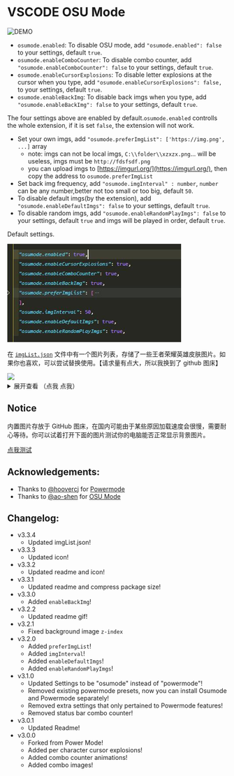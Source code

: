 # VSCODE OSU Mode

![DEMO](https://raw.githubusercontent.com/lxfriday/vscode-osu2/master/images/demo-osu.gif)

- `osumode.enabled`: To disable OSU mode, add `"osumode.enabled": false` to your settings, default `true`.
- `osumode.enableComboCounter`: To disable combo counter, add `"osumode.enableComboCounter": false` to your settings, default `true`.
- `osumode.enableCursorExplosions`: To disable letter explosions at the cursor when you type, add `"osumode.enableCursorExplosions": false,` to your settings, default `true`.
- `osumode.enableBackImg`: To disable back imgs when you type, add `"osumode.enableBackImg": false` to your settings, default `true`.

The four settings above are enabled by default.`osumode.enabled` controlls the whole extension, if it is set `false`, the extension will not work.

- Set your own imgs, add `"osumode.preferImgList": ['https://img.png', ...]` array
  - note: imgs can not be local imgs, `C:\\folder\\xzxzx.png`... will be useless, imgs must be `http://fdsfsdf.png`
  - you can upload imgs to [https://imgurl.org/](https://imgurl.org/), then copy the address to `osumode.preferImgList`
- Set back img frequency, add `"osumode.imgInterval" : number`, `number` can be any number,better not too small or too big, default `50`.
- To disable default imgs(by the extension), add `"osumode.enableDefaultImgs": false` to your settings, default `true`.
- To disable random imgs, add `"osumode.enableRandomPlayImgs": false` to your settings, default `true` and imgs will be played in order, default `true`.

Default settings.

![default settings](https://raw.githubusercontent.com/lxfriday/vscode-osu2/master/images/default-settings.jpg)

在 [`imgList.json`](https://github.com/lxfriday/vscode-osu2/blob/master/imgList.json) 文件中有一个图片列表，存储了一些王者荣耀英雄皮肤图片。如果你也喜欢，可以尝试替换使用。【请求量有点大，所以我换到了 github 图床】

<div><img src="https://qiniu1.lxfriday.xyz/osu-imgs/1631544621627716b636092860_%E5%89%AF%E6%9C%AC2.png"  width="300"/></div>

<details>
<summary>展开查看 （点我 点我）</summary>
<div><img src="https://qiniu1.lxfriday.xyz/osu-imgs/1631544621627716b636092860_%E5%89%AF%E6%9C%AC.png"  width="300"/></div>
<div><img src="https://qiniu1.lxfriday.xyz/osu-imgs/0%20(33)_%E5%89%AF%E6%9C%AC.png"  width="300"/></div>
<div><img src="https://qiniu1.lxfriday.xyz/osu-imgs/0%20(35)_%E5%89%AF%E6%9C%AC.png"  width="300"/></div>
<div><img src="https://qiniu1.lxfriday.xyz/osu-imgs/0%20(11)_%E5%89%AF%E6%9C%AC.png" width="300"/></div>
<div><img src="https://qiniu1.lxfriday.xyz/osu-imgs/0%20(15)_%E5%89%AF%E6%9C%AC.png"  width="300"/></div>
<div><img src="https://qiniu1.lxfriday.xyz/osu-imgs/0%20(16)_%E5%89%AF%E6%9C%AC.png"  width="300"/></div>
<div><img src="https://qiniu1.lxfriday.xyz/osu-imgs/0%20(17)_%E5%89%AF%E6%9C%AC.png"  width="300"/></div>
<div><img src="https://qiniu1.lxfriday.xyz/osu-imgs/0%20(18)_%E5%89%AF%E6%9C%AC.png"  width="300"/></div>
<div><img src="https://qiniu1.lxfriday.xyz/osu-imgs/0%20(20)_%E5%89%AF%E6%9C%AC.png"  width="300"/></div>
<div><img src="https://qiniu1.lxfriday.xyz/osu-imgs/0%20(21)_%E5%89%AF%E6%9C%AC.png"  width="300"/></div>
<div><img src="https://qiniu1.lxfriday.xyz/osu-imgs/0%20(24)_%E5%89%AF%E6%9C%AC.png"  width="300"/></div>
<div><img src="https://qiniu1.lxfriday.xyz/osu-imgs/0%20(25)_%E5%89%AF%E6%9C%AC.png"  width="300"/></div>
<div><img src="https://qiniu1.lxfriday.xyz/osu-imgs/0%20(27)_%E5%89%AF%E6%9C%AC.png"  width="300"/></div>
<div><img src="https://qiniu1.lxfriday.xyz/osu-imgs/0%20(28)_%E5%89%AF%E6%9C%AC.png"  width="300"/></div>
<div><img src="https://qiniu1.lxfriday.xyz/osu-imgs/0%20(29)_%E5%89%AF%E6%9C%AC.png"  width="300"/></div>
<div><img src="https://qiniu1.lxfriday.xyz/osu-imgs/0%20(32)_%E5%89%AF%E6%9C%AC.png"  width="300"/></div>
<div><img src="https://qiniu1.lxfriday.xyz/osu-imgs/0%20(34)_%E5%89%AF%E6%9C%AC.png"  width="300"/></div>
<div><img src="https://qiniu1.lxfriday.xyz/osu-imgs/0%20(36)_%E5%89%AF%E6%9C%AC.png"  width="300"/></div>
<div><img src="https://qiniu1.lxfriday.xyz/osu-imgs/0%20(37)_%E5%89%AF%E6%9C%AC.png"  width="300"/></div>
<div><img src="https://qiniu1.lxfriday.xyz/osu-imgs/0%20(37)_%E5%89%AF%E6%9C%AC2.png"  width="300"/></div>
<div><img src="https://qiniu1.lxfriday.xyz/osu-imgs/0%20(38)_%E5%89%AF%E6%9C%AC.png"  width="300"/></div>
<div><img src="https://qiniu1.lxfriday.xyz/osu-imgs/0%20(40)_%E5%89%AF%E6%9C%AC.png"  width="300"/></div>
<div><img src="https://qiniu1.lxfriday.xyz/osu-imgs/0%20(6)_%E5%89%AF%E6%9C%AC.png"  width="300"/></div>
<div><img src="https://qiniu1.lxfriday.xyz/osu-imgs/0%20(9)_%E5%89%AF%E6%9C%AC.png"  width="300"/></div>
<div><img src="https://qiniu1.lxfriday.xyz/osu-imgs/1631544621627716b636092860_%E5%89%AF%E6%9C%AC2.png"  width="300"/></div>
<div><img src="https://qiniu1.lxfriday.xyz/osu-imgs/0%20(7)_%E5%89%AF%E6%9C%AC.png"  width="300"/></div>
<div><img src="https://qiniu1.lxfriday.xyz/osu-imgs/0%20(33).jpg"  width="300"/></div>
<div><img src="https://qiniu1.lxfriday.xyz/osu-imgs/0%20(37).jpg"  width="300"/></div>
<div><img src="https://qiniu1.lxfriday.xyz/osu-imgs/0%20(38).jpg"  width="300"/></div>
<div><img src="https://qiniu1.lxfriday.xyz/osu-imgs/0%20(35).jpg"  width="300"/></div>
</details>

## Notice

内置图片存放于 GitHub 图床，在国内可能由于某些原因加载速度会很慢，需要耐心等待。你可以试着打开下面的图片测试你的电脑能否正常显示背景图片。

[点我测试](https://raw.githubusercontent.com/lxfriday/vscode-osu2/master/images/Character_Keqing_Portrait.png)

## Acknowledgements:

- Thanks to [@hoovercj](https://github.com/hoovercj) for [Powermode](https://github.com/hoovercj/vscode-power-mode)
- Thanks to [@ao-shen](https://github.com/ao-shen) for [OSU Mode](https://github.com/ao-shen/vscode-power-mode)

## Changelog:

- v3.3.4
  - Updated imgList.json!
- v3.3.3
  - Updated icon!
- v3.3.2
  - Updated readme and icon!
- v3.3.1
  - Updated readme and compress package size!
- v3.3.0
  - Added `enableBackImg`!
- v3.2.2
  - Updated readme gif!
- v3.2.1
  - Fixed background image `z-index`
- v3.2.0
  - Added `preferImgList`!
  - Added `imgInterval`!
  - Added `enableDefaultImgs`!
  - Added `enableRandomPlayImgs`!
- v3.1.0
  - Updated Settings to be "osumode" instead of "powermode"!
  - Removed existing powermode presets, now you can install Osumode and Powermode separately!
  - Removed extra settings that only pertained to Powermode features!
  - Removed status bar combo counter!
- v3.0.1
  - Updated Readme!
- v3.0.0
  - Forked from Power Mode!
  - Added per character cursor explosions!
  - Added combo counter animations!
  - Added combo images!
